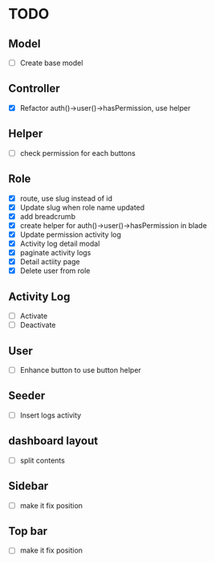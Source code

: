 # TODO

## Model

-   [ ] Create base model

## Controller

-   [x] Refactor auth()->user()->hasPermission, use helper

## Helper

-   [ ] check permission for each buttons

## Role

-   [x] route, use slug instead of id
-   [x] Update slug when role name updated
-   [x] add breadcrumb
-   [x] create helper for auth()->user()->hasPermission in blade
-   [x] Update permission activity log
-   [x] Activity log detail modal
-   [x] paginate activity logs
-   [x] Detail actiity page
-   [x] Delete user from role

## Activity Log

-   [ ] Activate
-   [ ] Deactivate

## User

-   [ ] Enhance button to use button helper

## Seeder

-   [ ] Insert logs activity

## dashboard layout

-   [ ] split contents

## Sidebar
- [ ] make it fix position

## Top bar
- [ ] make it fix position
